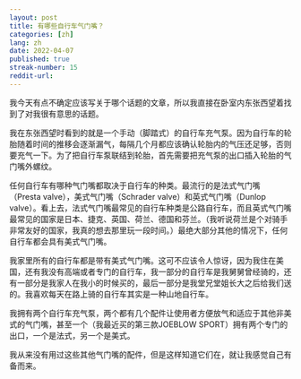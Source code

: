 ```yaml
---
layout: post
title: 有哪些自行车气门嘴？
categories: [zh]
lang: zh
date: 2022-04-07
published: true
streak-number: 15
reddit-url:
---
```

我今天有点不确定应该写关于哪个话题的文章，所以我直接在卧室内东张西望着找到了对我很有意思的话题。

我在东张西望时看到的就是一个手动（脚踏式）的自行车充气泵。因为自行车的轮胎随着时间的推移会逐渐漏气，每隔几个月都应该确认轮胎内的气压还足够，否则要充气一下。为了把自行车泵联结到轮胎，首先需要把充气泵的出口插入轮胎的气门嘴外螺纹。

任何自行车有哪种气门嘴都取决于自行车的种类。最流行的是法式气门嘴（Presta valve），美式气门嘴（Schrader valve）和英式气门嘴（Dunlop valve）。看上去，法式气门嘴最常见的自行车种类是公路自行车，而且英式气门嘴最常见的国家是日本、捷克、英国、荷兰、德国和芬兰。（我听说荷兰是个对骑手非常友好的国家，我真的想去那里玩一段时间。）最绝大部分其他的情况下，任何自行车都会具有美式气门嘴。

我家里所有的自行车都是带有美式气门嘴。这可不应该令人惊讶，因为我住在美国，还有我没有高端或者专门的自行车，我一部分的自行车是我舅舅曾经骑的，还有一部分是我家人在我小的时候买的，最后一部分是我堂兄堂姐长大之后给我们送的。我喜欢每天在路上骑的自行车其实是一种山地自行车。

我拥有两个自行车充气泵，两个都有几个配件让使用者方便放气和适应于其他非美式的气门嘴，甚至一个（我最近买的第三款JOEBLOW SPORT）拥有两个专门的出口，一个是法式，另一个是美式。

我从来没有用过这些其他气门嘴的配件，但是这样知道它们在，就让我感觉自己有备而来。
